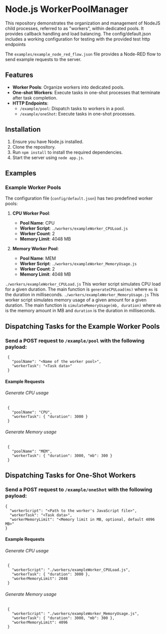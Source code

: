 # Node.js WorkerPoolManager

This repository demonstrates the organization and management of NodeJS child processes, referred to as "workers", within dedicated pools. It provides callback handling and load balancing. The config/default.json includes a working configuration for testing with the provided test http endpoints

The `examples/example_node_red_flow.json` file provides a Node-RED flow to send example requests to the server.

## Features

- **Worker Pools**: Organize workers into dedicated pools.
- **One-shot Workers**: Execute tasks in one-shot processes that terminate after task completion.
- **HTTP Endpoints**:
  - `/example/pool`: Dispatch tasks to workers in a pool.
  - `/example/oneShot`: Execute tasks in one-shot processes.

## Installation

1. Ensure you have Node.js installed.
2. Clone the repository.
3. Run `npm install` to install the required dependencies.
4. Start the server using `node app.js`.


## Examples

### Example Worker Pools

The configuration file (`config/default.json`) has two predefined worker pools:

1. **CPU Worker Pool**:
   - **Pool Name**: CPU
   - **Worker Script**: `./workers/exampleWorker_CPULoad.js`
   - **Worker Count**: 2
   - **Memory Limit**: 4048 MB

2. **Memory Worker Pool**:
   - **Pool Name**: MEM
   - **Worker Script**: `./workers/exampleWorker_MemoryUsage.js`
   - **Worker Count**: 2
   - **Memory Limit**: 4048 MB

`./workers/exampleWorker_CPULoad.js` This worker script simulates CPU load for a given duration. The main function is `generateCPULoad(ms)` where `ms` is the duration in milliseconds.
`./workers/exampleWorker_MemoryUsage.js` This worker script simulates memory usage of a given amount for a given duration. The main function is `simulateMemoryUsage(mb, duration)` where `mb` is the memory amount in MB and `duration` is the duration in milliseconds.

## Dispatching Tasks for the Example Worker Pools
### Send a POST request to `/example/pool` with the following payload:
     {
       "poolName": "<Name of the worker pool>",
       "workerTask": "<Task data>"
     }
#### Example Requests
###### Generate CPU usage
     {
       "poolName": "CPU",
       "workerTask": { "duration": 3000 }
     }
###### Generate Memory usage
     {
       "poolName": "MEM",
       "workerTask": { "duration": 3000, "mb": 300 }
     }
     
## Dispatching Tasks for One-Shot Workers
### Send a POST request to `/example/oneShot` with the following payload:
    {
      "workerScript": "<Path to the worker's JavaScript file>",
      "workerTask": "<Task data>",
      "workerMemoryLimit": "<Memory limit in MB, optional, default 4096 MB>"
    }  
#### Example Requests
###### Generate CPU usage
     {
       "workerScript": "./workers/exampleWorker_CPULoad.js",
       "workerTask": { "duration": 3000 },
       "workerMemoryLimit": 2048
     }
###### Generate Memory usage
     {
       "workerScript": "./workers/exampleWorker_MemoryUsage.js",
       "workerTask": { "duration": 3000, "mb": 300 },
       "workerMemoryLimit": 4096
     }
